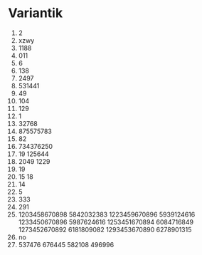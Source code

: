 # Variantik
1. 2
2. xzwy
3. 1188
4. 011
5. 6
6. 138
7. 2497
8. 531441
9. 49
10. 104
11. 129
12. 1
13. 32768
14. 875575783
15. 82
16. 734376250
17. 19 125644
18. 2049 1229
19. 19
20. 15 18
21. 14
22. 5
23. 333
24. 291
25. 1203458670898 5842032383
1223459670896 5939124616
1233450670896 5987624616
1253451670894 6084716849
1273452670892 6181809082
1293453670890 6278901315
26. no
27. 537476 676445
582108 496996